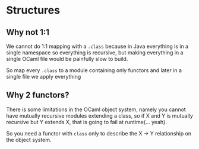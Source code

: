 # Structures

## Why not 1:1

We cannot do 1:1 mapping with a `.class` because in Java everything is in a single namespace so everything is recursive, but making everything in a single OCaml file would be painfully slow to build.

So map every `.class` to a module containing only functors and later in a single file we apply everything

## Why 2 functors?

There is some limitations in the OCaml object system, namely you cannot have mutually recursive modules extending a class, so if X and Y is mutually recursive but Y extends X, that is going to fail at runtime(... yeah).

So you need a functor with `class` only to describe the X -> Y relationship on the object system.
